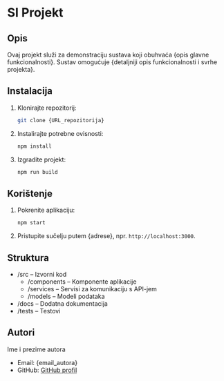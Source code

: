 # SI Projekt

## Opis
Ovaj projekt služi za demonstraciju sustava koji obuhvaća {opis glavne funkcionalnosti}. 
Sustav omogućuje {detaljniji opis funkcionalnosti i svrhe projekta}.

## Instalacija
1. Klonirajte repozitorij:
    ```bash
    git clone {URL_repozitorija}
    ```
2. Instalirajte potrebne ovisnosti:
    ```bash
    npm install
    ```
3. Izgradite projekt:
    ```bash
    npm run build
    ```

## Korištenje
1. Pokrenite aplikaciju:
    ```bash
    npm start
    ```
2. Pristupite sučelju putem {adrese}, npr. `http://localhost:3000`.

## Struktura
- /src – Izvorni kod 
    - /components – Komponente aplikacije
    - /services – Servisi za komunikaciju s API-jem
    - /models – Modeli podataka
- /docs – Dodatna dokumentacija 
- /tests – Testovi

## Autori
Ime i prezime autora
- Email: {email_autora}
- GitHub: [GitHub profil](https://github.com/{lnizic21})
